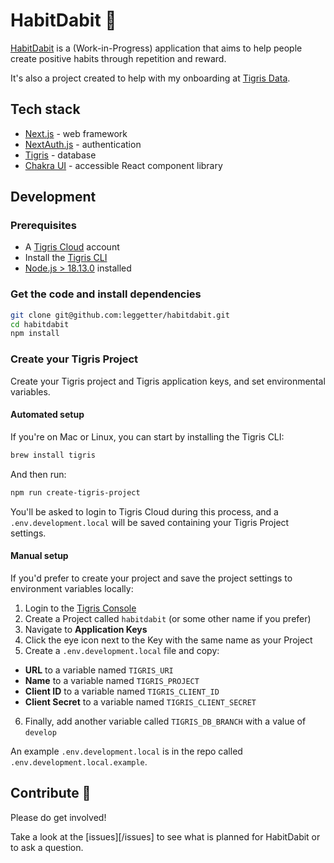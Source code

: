 # HabitDabit 🧘

[Habit](https://en.wiktionary.org/wiki/habit)[Dabit](https://en.wiktionary.org/wiki/dabit) is a (Work-in-Progress) application that aims to help people create positive habits through repetition and reward.

It's also a project created to help with my onboarding at [Tigris Data](https://www.tigrisdata.com).

## Tech stack

- [Next.js](https://nextjs.org/) - web framework
- [NextAuth.js](https://next-auth.js.org/) - authentication
- [Tigris](https://www.tigrisdata.com) - database
- [Chakra UI](https://chakra-ui.com/) - accessible React component library

## Development

### Prerequisites

* A [Tigris Cloud](https://www.tigrisdata.com) account
* Install the [Tigris CLI](https://www.tigrisdata.com/docs/sdkstools/cli/installation/)
* [Node.js > 18.13.0](https://nodejs.org/en/download/) installed

### Get the code and install dependencies

```bash
git clone git@github.com:leggetter/habitdabit.git
cd habitdabit
npm install
```

### Create your Tigris Project

Create your Tigris project and Tigris application keys, and set environmental variables.

#### Automated setup

If you're on Mac or Linux, you can start by installing the Tigris CLI:

```bash
brew install tigris
```

And then run:

```bash
npm run create-tigris-project
```

You'll be asked to login to Tigris Cloud during this process, and a `.env.development.local`
will be saved containing your Tigris Project settings.

#### Manual setup

If you'd prefer to create your project and save the project settings to environment variables locally:

1. Login to the [Tigris Console](https://console.preview.tigrisdata.cloud/)
2. Create a Project called `habitdabit` (or some other name if you prefer)
3. Navigate to **Application Keys**
4. Click the eye icon next to the Key with the same name as your Project
5. Create a `.env.development.local` file and copy:
  - **URL** to a variable named `TIGRIS_URI`
  - **Name** to a variable named `TIGRIS_PROJECT`
  - **Client ID** to a variable named `TIGRIS_CLIENT_ID`
  - **Client Secret** to a variable named `TIGRIS_CLIENT_SECRET`
6. Finally, add another variable called `TIGRIS_DB_BRANCH` with a value of `develop`

An example `.env.development.local` is in the repo called `.env.development.local.example`.

## Contribute 🙌

Please do get involved!

Take a look at the [issues][/issues] to see what is planned for HabitDabit or to ask a question.